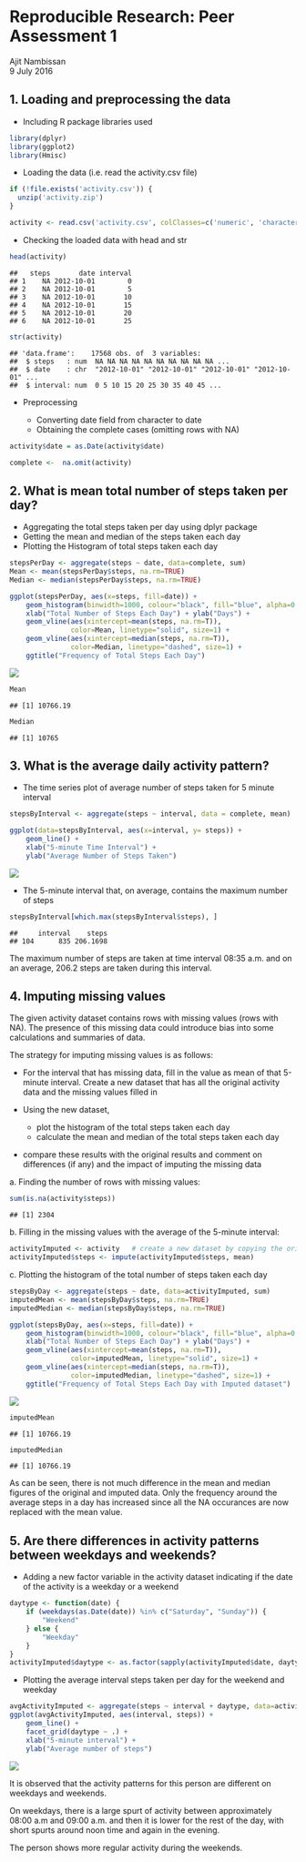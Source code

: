# Reproducible Research: Peer Assessment 1
Ajit Nambissan  
9 July 2016  


## 1. Loading and preprocessing the data


- Including R package libraries used


```r
library(dplyr)
library(ggplot2)
library(Hmisc)
```


- Loading the data (i.e. read the activity.csv file)


```r
if (!file.exists('activity.csv')) {
  unzip('activity.zip')
}

activity <- read.csv('activity.csv', colClasses=c('numeric', 'character', 'numeric'))
```


- Checking the loaded data with head and str


```r
head(activity)
```

```
##   steps       date interval
## 1    NA 2012-10-01        0
## 2    NA 2012-10-01        5
## 3    NA 2012-10-01       10
## 4    NA 2012-10-01       15
## 5    NA 2012-10-01       20
## 6    NA 2012-10-01       25
```

```r
str(activity)
```

```
## 'data.frame':	17568 obs. of  3 variables:
##  $ steps   : num  NA NA NA NA NA NA NA NA NA NA ...
##  $ date    : chr  "2012-10-01" "2012-10-01" "2012-10-01" "2012-10-01" ...
##  $ interval: num  0 5 10 15 20 25 30 35 40 45 ...
```


- Preprocessing

    + Converting date field from character to date
    + Obtaining the complete cases (omitting rows with NA)


```r
activity$date = as.Date(activity$date)

complete <-  na.omit(activity)
```



## 2. What is mean total number of steps taken per day?


- Aggregating the total steps taken per day using dplyr package
- Getting the mean and median of the steps taken each day
- Plotting the Histogram of total steps taken each day


```r
stepsPerDay <- aggregate(steps ~ date, data=complete, sum)
Mean <- mean(stepsPerDay$steps, na.rm=TRUE)
Median <- median(stepsPerDay$steps, na.rm=TRUE)

ggplot(stepsPerDay, aes(x=steps, fill=date)) +
    geom_histogram(binwidth=1000, colour="black", fill="blue", alpha=0.2 ) +
    xlab("Total Number of Steps Each Day") + ylab("Days") +
    geom_vline(aes(xintercept=mean(steps, na.rm=T)),  
               color=Mean, linetype="solid", size=1) +
    geom_vline(aes(xintercept=median(steps, na.rm=T)),  
               color=Median, linetype="dashed", size=1) +
    ggtitle("Frequency of Total Steps Each Day")
```

![](PA1_template_files/figure-html/unnamed-chunk-5-1.png)<!-- -->

```r
Mean
```

```
## [1] 10766.19
```

```r
Median
```

```
## [1] 10765
```



## 3. What is the average daily activity pattern?


- The time series plot of average number of steps taken for 5 minute interval


```r
stepsByInterval <- aggregate(steps ~ interval, data = complete, mean)

ggplot(data=stepsByInterval, aes(x=interval, y= steps)) +
    geom_line() +
    xlab("5-minute Time Interval") +
    ylab("Average Number of Steps Taken")
```

![](PA1_template_files/figure-html/unnamed-chunk-6-1.png)<!-- -->


- The 5-minute interval that, on average, contains the maximum number of steps


```r
stepsByInterval[which.max(stepsByInterval$steps), ]
```

```
##     interval    steps
## 104      835 206.1698
```


The maximum number of steps are taken at time interval 08:35 a.m. and on an average, 206.2 steps are taken during this interval.



## 4. Imputing missing values


The given activity dataset contains rows with missing values (rows with NA). The presence of this missing data could introduce bias into some calculations and summaries of data. 

The strategy for imputing missing values is as follows:

- For the interval that has missing data, fill in the value as mean of that 5-minute interval. Create a new dataset that has all the original activity data and the missing values filled in

- Using the new dataset, 
    + plot the histogram of the total steps taken each day 
    + calculate the mean and median of the total steps taken each day
    
- compare these results with the original results and comment on differences (if any) and the impact of imputing the missing data


a. Finding the number of rows with missing values:


```r
sum(is.na(activity$steps))
```

```
## [1] 2304
```


b. Filling in the missing values with the average of the 5-minute interval:


```r
activityImputed <- activity   # create a new dataset by copying the original
activityImputed$steps <- impute(activityImputed$steps, mean)
```


c. Plotting the histogram of the total number of steps taken each day


```r
stepsByDay <- aggregate(steps ~ date, data=activityImputed, sum)
imputedMean <- mean(stepsByDay$steps, na.rm=TRUE)
imputedMedian <- median(stepsByDay$steps, na.rm=TRUE)

ggplot(stepsByDay, aes(x=steps, fill=date)) +
    geom_histogram(binwidth=1000, colour="black", fill="blue", alpha=0.2 ) +
    xlab("Total Number of Steps Each Day") + ylab("Days") +
    geom_vline(aes(xintercept=mean(steps, na.rm=T)),  
               color=imputedMean, linetype="solid", size=1) +
    geom_vline(aes(xintercept=median(steps, na.rm=T)),  
               color=imputedMedian, linetype="dashed", size=1) +
    ggtitle("Frequency of Total Steps Each Day with Imputed dataset")
```

![](PA1_template_files/figure-html/unnamed-chunk-10-1.png)<!-- -->

```r
imputedMean
```

```
## [1] 10766.19
```

```r
imputedMedian
```

```
## [1] 10766.19
```

As can be seen, there is not much difference in the mean and median figures of the original and imputed data. Only the frequency around the average steps in a day has increased since all the NA occurances are now replaced with the mean value.


## 5. Are there differences in activity patterns between weekdays and weekends?


- Adding a new factor variable in the activity dataset indicating if the date of the activity is a weekday or a weekend


```r
daytype <- function(date) {
    if (weekdays(as.Date(date)) %in% c("Saturday", "Sunday")) {
        "Weekend"
    } else {
        "Weekday"
    }
}
activityImputed$daytype <- as.factor(sapply(activityImputed$date, daytype))
```


- Plotting the average interval steps taken per day for the weekend and weekday 


```r
avgActivityImputed <- aggregate(steps ~ interval + daytype, data=activityImputed, mean)
ggplot(avgActivityImputed, aes(interval, steps)) + 
    geom_line() + 
    facet_grid(daytype ~ .) +
    xlab("5-minute interval") + 
    ylab("Average number of steps")
```

![](PA1_template_files/figure-html/unnamed-chunk-12-1.png)<!-- -->


It is observed that the activity patterns for this person are different on weekdays and weekends. 

On weekdays, there is a large spurt of activity between approximately 08:00 a.m and 09:00 a.m. and then it is lower for the rest of the day, with short spurts around noon time and again in the evening.

The person shows more regular activity during the weekends.
